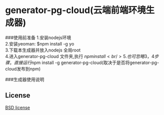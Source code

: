 generator-pg-cloud(云端前端环境生成器)
========================

###使用前准备
    1.安装nodejs环境<br />
    2.安装yeoman: $npm install -g yo<br />
    3.下载本生成器并放入nodejs 全局root<br />
    4.进入generator-pg-cloud 文件夹,执行 $npm install <br />
    5.也可忽略3，4步骤，直接运行$npm install -g generator-pg-cloud(取决于是否将generator-pg-cloud发布到npm)
  
###生成器使用说明

## License

[BSD license](http://opensource.org/licenses/bsd-license.php)


